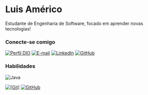 # Luis Américo

Estudante de Engenharia de Software, focado em aprender novas tecnologias!

### Conecte-se comigo

[![Perfil DIO](https://img.shields.io/badge/-Meu%20Perfil%20na%20DIO-30A3DC?style=for-the-badge)](https://web.dio.me/users/luiamerico)
[![E-mail](https://img.shields.io/badge/-Email-000?style=for-the-badge&logo=microsoft-outlook&logoColor=E94D5F)](mailto:luiamerico2015@gmail.com)
[![LinkedIn](https://img.shields.io/badge/-LinkedIn-000?style=for-the-badge&logo=linkedin&logoColor=30A3DC)](https://www.linkedin.com/in/luis-am%C3%A9rico-5a964029a/)
[![GitHub](https://img.shields.io/badge/GitHub-000?style=for-the-badge&logo=github&logoColor=30A3DC)](https://github.com/luiamerico)

### Habilidades

![Java](https://img.shields.io/badge/java-%23ED8B00.svg?style=for-the-badge&logo=openjdk&logoColor=white)

[![[Git]](https://img.shields.io/badge/Git-000?style=for-the-badge&logo=git&logoColor=E94D5F)](https://git-scm.com/doc)
[![GitHub](https://img.shields.io/badge/GitHub-000?style=for-the-badge&logo=github&logoColor=30A3DC)](https://docs.github.com/)
